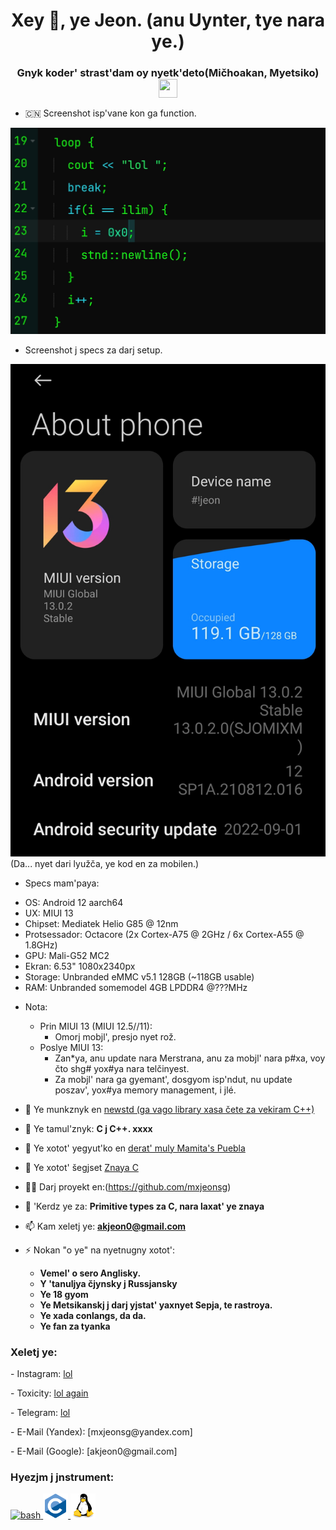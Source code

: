 <h1 align="center">Хеy 🗿, ye Jeon. (аnu Uynter, tye nara yе.)</h1>
<h3 align="center">Gnyk koder' strast'dam oy nyetk'deto(Mičhoakan, Myetsiko)<img src="https://cdn3.emoji.gg/emojis/2917-catus.png" width=30 height=30 align=center></img></h3>

- 🇨🇳 Screenshot isp'vane kon ga function.
<img src="IMG/Screenshot_2023-07-10-00-24-25-771-edit_com.foxdebug.acode.jpg"/>

- Screenshot j specs za darj setup.
<img src="IMG/Screenshot_2023-07-10-01-40-14-965-edit_com.android.settings.jpg"/>
(Da... nyet dari lyužča, ye kod en za mobilen.)

- Specs mam'paya:
 + OS: Android 12 aarch64
 + UX: MIUI 13
 + Chipset: Mediatek Helio G85 @ 12nm
 + Protsessador: Octacore (2x Cortex-A75 @ 2GHz / 6x Cortex-A55 @ 1.8GHz)
 + GPU: Mali-G52 MC2
 + Ekran: 6.53" 1080x2340px
 + Storage: Unbranded eMMC v5.1 128GB (~118GB usable)
 + RAM: Unbranded somemodel 4GB LPDDR4 @???MHz
- Nota:
  + Prin MIUI 13 (MIUI 12.5//11):
    * Omorj mobjl', presjo nyet rož.
  + Poslye MIUI 13:
    * Zan*ya, anu update nara Merstrana, anu za mobjl' nara p#xa, voy čto shg# yox#ya nara telčinyest.
    * Za mobjl' nara ga gyemant', dosgyom isp'ndut, nu update poszav', yox#ya memory management, i jlé.



- 🔭 Ye munkznyk en [newstd (ga vago library xasa čete za vekiram C++)](https://github.com/mxjeonsg/newstd)

- 🌱 Ye tamul'znyk:  **C j C++. хххх**

- 👯 Ye xotot' yegyut'ko en [derat' muly Mamita's Puebla](<none>)

- 🤝 Ye xotot' šegjset [Znaya C](<no>)

- 👨‍💻 Darj proyekt en:(https://github.com/mxjeonsg)

- 💬 'Kerdz ye za: **Primitive types za C, nara laxat' ye znaya**

- 📫 Kam xeletj ye: **akjeon0@gmail.com**

- ⚡ Nokan "o ye" na nyetnugny xotot':
  + **Vemel' o sero Anglisky.**
  + **Y 'tanuljya čjynsky j Russjansky**
  + **Ye 18 gyom**
  + **Ye Metsikanskj j darj yjstat' yaxnyet Sepja, te rastroya.**
  + **Ye xada conlangs, da da.**
  + **Ye fan za tyanka**

<h3 align="left">Xeletj ye:</h3>
<p align="left">
  - Instagram: <a href="https://instagram.com/@mxjeonsg">lol</a>
  <p></p>
  - Toxicity: <a href="https://www.twitter.com/@mxjeonsh">lol again</a
  <p></p>
  - Telegram: <a href="t.me/mxjeonsg">lol</a>
  <p></p>
  - E-Mail (Yandex): [mxjeonsg@yandex.com]
  <p></p>
  - E-Mail (Google): [akjeon0@gmail.com]
</p>

<h3 align="left">Hyezjm j jnstrument:</h3>
<p align="left"> <a href="https://www.gnu.org/software/bash/" target="_blank" rel="noreferrer"> <img src="https://www.vectorlogo.zone/logos/gnu_bash/gnu_bash-icon.svg" alt="bash" width="40" height="40"/> </a> <a href="https://www.cprogramming.com/" target="_blank" rel="noreferrer"> <img src="https://raw.githubusercontent.com/devicons/devicon/master/icons/c/c-original.svg" alt="c" width="40" height="40"/> </a> <a href="https://www.linux.org/" target="_blank" rel="noreferrer"> <img src="https://raw.githubusercontent.com/devicons/devicon/master/icons/linux/linux-original.svg" alt="linux" width="40" height="40"/> </a> </p>

<!---
jeonjsj/jeonjsj is a ✨ special ✨ repository because its `README.md` (this file) appears on your GitHub profile.
You can click the Preview link to take a look at your changes.
---!>
